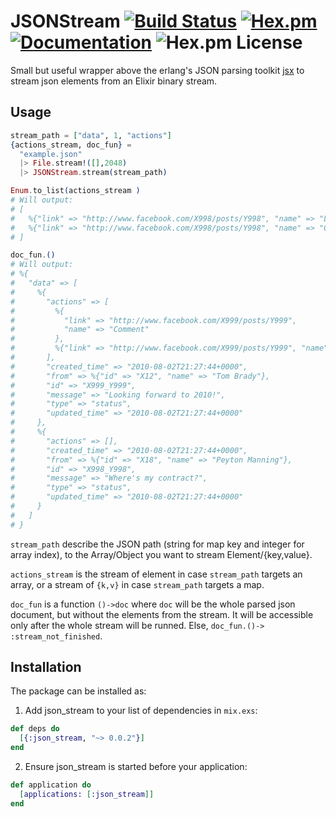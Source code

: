 # JSONStream [![Build Status](https://github.com/kbrw/json_stream/actions/workflows/.github/workflows/build-and-test.yml/badge.svg)](https://github.com/kbrw/json_stream/actions/workflows/build-and-test.yml) [![Hex.pm](https://img.shields.io/hexpm/v/json_stream.svg)](https://hex.pm/packages/json_stream) [![Documentation](https://img.shields.io/badge/documentation-gray)](https://hexdocs.pm/json_stream) ![Hex.pm License](https://img.shields.io/hexpm/l/json_stream)

Small but useful wrapper above the erlang's JSON parsing toolkit [jsx](https://hex.pm/packages/jsx)
to stream json elements from an Elixir binary stream.

## Usage

```elixir
stream_path = ["data", 1, "actions"]
{actions_stream, doc_fun} =
  "example.json"
  |> File.stream!([],2048)
  |> JSONStream.stream(stream_path)

Enum.to_list(actions_stream )
# Will output:
# [
#   %{"link" => "http://www.facebook.com/X998/posts/Y998", "name" => "Like"},
#   %{"link" => "http://www.facebook.com/X998/posts/Y998", "name" => "Comment"}
# ]

doc_fun.()
# Will output:
# %{
#   "data" => [
#     %{
#       "actions" => [
#         %{
#           "link" => "http://www.facebook.com/X999/posts/Y999",
#           "name" => "Comment"
#         },
#         %{"link" => "http://www.facebook.com/X999/posts/Y999", "name" => "Like"}
#       ],
#       "created_time" => "2010-08-02T21:27:44+0000",
#       "from" => %{"id" => "X12", "name" => "Tom Brady"},
#       "id" => "X999_Y999",
#       "message" => "Looking forward to 2010!",
#       "type" => "status",
#       "updated_time" => "2010-08-02T21:27:44+0000"
#     },
#     %{
#       "actions" => [],
#       "created_time" => "2010-08-02T21:27:44+0000",
#       "from" => %{"id" => "X18", "name" => "Peyton Manning"},
#       "id" => "X998_Y998",
#       "message" => "Where's my contract?",
#       "type" => "status",
#       "updated_time" => "2010-08-02T21:27:44+0000"
#     }
#   ]
# }
```

`stream_path` describe the JSON path (string for map key and integer
for array index), to the Array/Object you want to stream Element/{key,value}.

`actions_stream` is the stream of element in case `stream_path`
targets an array, or a stream of `{k,v}` in case `stream_path`
targets a map.

`doc_fun` is a function `()->doc` where `doc` will be the whole
parsed json document, but without the elements from the stream. It
will be accessible only after the whole stream will be runned.
Else, `doc_fun.()-> :stream_not_finished`.

## Installation

The package can be installed as:

1. Add json_stream to your list of dependencies in `mix.exs`:
  ```elixir
  def deps do
    [{:json_stream, "~> 0.0.2"}]
  end
  ```

2. Ensure json_stream is started before your application:
  ```elixir
  def application do
    [applications: [:json_stream]]
  end
  ```
